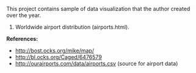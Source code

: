 This project contains sample of data visualization that the author created over the year.

1. Worldwide airport distribution (airports.html).

**References:**
  * http://bost.ocks.org/mike/map/
  * http://bl.ocks.org/Caged/6476579
  * http://ourairports.com/data/airports.csv (source for airport data)
